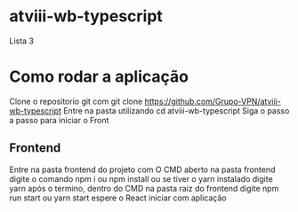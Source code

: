 # atviii-wb-typescript
Lista 3 

# Como rodar a aplicação
Clone o repositorio git com git clone https://github.com/Grupo-VPN/atviii-wb-typescript
Entre na pasta utilizando cd atviii-wb-typescript
Siga o passo a passo para iniciar o Front
## Frontend
Entre na pasta frontend do projeto
com O CMD aberto na pasta frontend digite o comando npm i ou npm install ou se tiver o yarn instalado digite yarn
após o termino, dentro do CMD na pasta raiz do frontend digite npm run start ou yarn start
espere o React iniciar com aplicação
